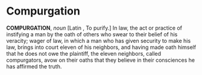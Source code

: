 # Compurgation

**COMPURGATION**, _noun_ \[Latin , To purify.\] In law, the act or practice of instifying a man by the oath of others who swear to their belief of his veracity; wager of law, in which a man who has given security to make his law, brings into court eleven of his neighbors, and having made oath himself that he does not owe the plaintiff, the eleven neighbors, called compurgators, avow on their oaths that they believe in their consciences he has affirmed the truth.